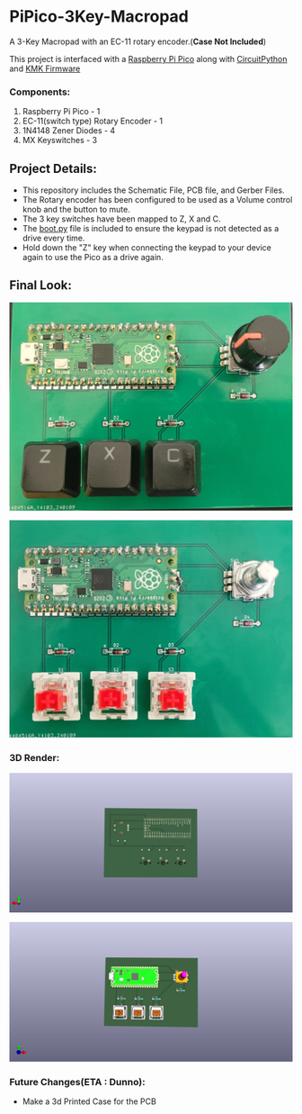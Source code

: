 # PiPico-3Key-Macropad 

A 3-Key Macropad with an EC-11 rotary encoder.(**Case Not Included**)

This project is interfaced with a [Raspberry Pi Pico](https://www.raspberrypi.com/documentation/microcontrollers/raspberry-pi-pico.html) along with [CircuitPython](https://circuitpython.org/) and [KMK Firmware](https://github.com/KMKfw/kmk_firmware)

### Components:
1. Raspberry Pi Pico - 1
2. EC-11(switch type) Rotary Encoder - 1
3. 1N4148 Zener Diodes - 4
4. MX Keyswitches - 3

## Project Details:
* This repository includes the Schematic File, PCB file, and Gerber Files.
* The Rotary encoder has been configured to be used as a Volume control knob and the button to mute.
* The 3 key switches have been mapped to Z, X and C.
* The [boot.py](boot.py) file is included to ensure the keypad is not detected as a drive every time.
* Hold down the "Z" key when connecting the keypad to your device again to use the Pico as a drive again.


## Final Look:

![Front View with Keycaps](PCB_Images/FrontView_caps.jpg)

![Front View](PCB_Images/FrontView.jpg)


### 3D Render:

![Back View](Keypad_3D_View/3Keypad%20Back.png)

![Front View](Keypad_3D_View/3Keypad%20Front.png)


### Future Changes(ETA : Dunno):
* Make a 3d Printed Case for the PCB
